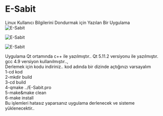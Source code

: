 # E-Sabit
Linux Kullanıcı Bilgilerini Dondurmak için Yazılan Bir Uygulama
<br/>
![E-Sabit](https://kod.pardus.org.tr/karahan/e-sabit/blob/master/1.png)
<br/>

![E-Sabit](https://kod.pardus.org.tr/karahan/e-sabit/blob/master/2.png)
<br/>

![E-Sabit](https://kod.pardus.org.tr/karahan/e-sabit/blob/master/3.png)
<br/>


Uygulama Qt ortamında c++ ile yazılmıştır..
Qt 5.11.2 versiyonu ile yazılmıştır.
<br/>
gcc 4.9 versiyon kullanılmıştır..,
<br/>
Derlemek için kodu indiriniz.. kod adında bir dizinde açtığınızı varsayalım
<br/>
1-cd kod
<br/>
2-mkdir build
<br/>
3-cd build
<br/>
4-qmake ../E-Sabit.pro
<br/>
5-make&make clean
<br/>
6-make install
<br/>
Bu işlemleri hatasız yaparsanız uygulama derlenecek ve sisteme yüklenecektir..
<br/>
